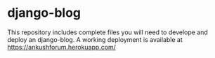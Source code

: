 # django-blog
This repository includes complete files you will need to develope and deploy an django-blog. A working deployment is available at https://ankushforum.herokuapp.com/ 
